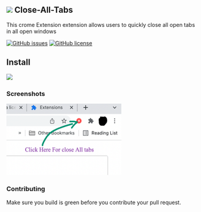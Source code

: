 ## <img src="https://raw.githubusercontent.com/midhunz/close-all-tabs/main/icons/48.png" width="20" height =""/>  Close-All-Tabs 
This crome Extension extension allows users to quickly close all open tabs in all open windows

[![GitHub issues](https://img.shields.io/github/issues/midhunz/close-all-tabs)](https://github.com/midhunz/close-all-tabs/issues)
[![GitHub license](https://img.shields.io/github/license/midhunz/close-all-tabs)](https://github.com/midhunz/close-all-tabs/blob/main/LICENSE)

## Install

<a href="https://chrome.google.com/webstore/detail/close-all-tabs/dlpdgeljpkenimejgdeaainabjjmknlp"><img src="https://raw.githubusercontent.com/alrra/browser-logos/master/src/chrome/chrome_128x128.png" width="48" /></a>

### Screenshots

<p float="left">
  <img src="https://raw.githubusercontent.com/midhunz/close-all-tabs/develop/docs/screenshots/close-tabs.png" width="300" height =""/>
</p>

### Contributing

Make sure you build is green before you contribute your pull request.

